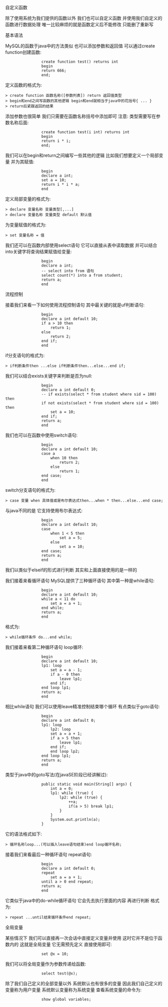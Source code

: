 自定义函数

除了使用系统为我们提供的函数以外 我们也可以自定义函数 并使用我们自定义的函数进行数据处理 唯一比较麻烦的就是函数定义后不能修改 只能删了重新写

基本语法

MySQL的函数于java中的方法类似 也可以添加参数和返回值 可以通过create function创建函数:

                    create function test() returns int
                    begin
                    return 666;
                    end;

定义函数的格式为:

    > create function 函数名称([参数列表]) return 返回值类型
    > begin和end之间写函数的其他逻辑 begin和end就相当于java中的花括号{ ... }
    > return后紧跟返回的结果

添加参数也很简单 我们只需要在函数名称括号中添加即可 注意: 类型需要写在参数名称后面:

                    create function test(i int) returns int
                    begin
                    return i * i;
                    end;

我们可以在begin和return之间编写一些其他的逻辑 比如我们想要定义一个局部变量 并为其赋值:

                    begin
                    declare a int;
                    set a = 10;
                    return i * i * a;
                    end

定义局部变量的格式为:

    > declare 变量名称 变量类型[,...]
    > declare 变量名称 变量类型 default 默认值

为变量赋值的格式为:

    > set 变量名称 = 值

我们还可以在函数内部使用select语句 它可以直接从表中读取数据 并可以结合into关键字将查询结果赋值给变量:

                    begin
                    declare a int;
                    -- select into from 语句
                    select count(*) into a from student;
                    return a;
                    end

流程控制

接着我们来看一下如何使用流程控制语句 其中最关键的就是uf判断语句:

                    begin
                    declare a int default 10;
                    if a > 10 then
                        return 1;
                    else
                        return 2;
                    end if;
                    end

if分支语句的格式为:

    > if判断条件then ...else if判断条件then...else...end if;

我们可以结合exists关键字来判断是否为null:

                    begin
                    declare a int default 0;
                    -- if exists(select * from student where sid = 100) then
                    if not exists(select * from student where sid = 100) then
                        set a = 10;
                    end if;
                    return a;
                    end

我们也可以在函数中使用switch语句:

                    begin
                    declare a int default 10;
                    case a
                        when 10 then
                            return 2;
                        else
                            return 1;
                    end case;
                    end

switch分支语句的格式为:

    > case 变量 when 具体值或是布尔表达式then...when * then...else...end case;

与java不同的是 它支持使用布尔表达式:

                    begin
                    declare a int default 10;
                    case
                        when 1 < 5 then
                            set a = 5;
                        else
                            set a = 10;
                    end case;
                    return a;
                    end

我们以类似于elseif的形式进行判断 其实和上面直接使用的是一样的

我们接着来看循环语句 MySQL提供了三种循环语句 其中第一种是while语句:

                    begin
                    declare a int default 10;
                    while a < 11 do
                        set a = a + 1;
                    end while;
                    return a;
                    end

格式为:

    > while循环条件 do...end while;

我们接着来看第二种循环语句 loop循环:

                    begin
                    declare a int default 10;
                    lp1: loop
                        set a = a - 1;
                        if a - 0 then
                            leave lp1;
                        end if;
                    end loop lp1;
                    return a;
                    end

相比while语句 我们可以使用leave精准控制结束哪个循环 有点类似于goto语句:

                    begin
                    declare a int default 0;
                    lp1: loop
                        lp2: loop
                        set a = a + 1;
                        if a > 5 then
                            leave lp1;
                        end if;
                        end loop lp2;
                    end loop lp1;
                    return a;
                    end

类型于java中的goto写法(在javaSE阶段已经讲解过):

                    public static void main(String[] args) {
                        int a = 0;
                        lp1: while (true) {
                            lp2: while (true) {
                                ++a;
                                if(a > 5) break lp1;
                            }
                        }
                        System.out.println(a);
                    }

它的语法格式如下:

    > 循环名称loop...(可以插入leave语句结束)end loop循环名称;

接着我们来看最后一种循环语句 repeat语句:

                    begin
                    declare a int default 0;
                    repeat
                        set a = a + 1;
                    until a > 0 end repeat;
                    return a;
                    end

它类似于java中的do-while循环语句 它会先去执行里面的内容 再进行判断 格式为:

    > repeat ...until结束循环条件end repeat;

全局变量

某些情况下 我们可以直接再一次会话中直接定义变量并使用 这时它并不是位于函数内的 这就是全局变量 它无需预先定义 直接使用即可:

                    set @x = 10;

我们可以将全局变量作为参数传递给函数:

                    select test(@x);

除了我们自己定义的全部变量以外 系统默认也有很多的变量 因此我们自己定义的变量称为用户变量 系统默认变量称为系统变量 查看系统变量的命令为:

                    show global variables;